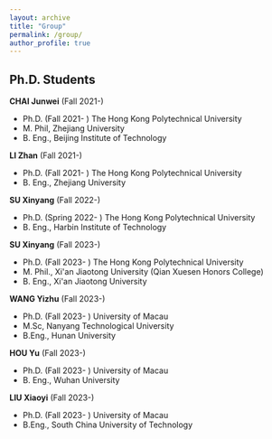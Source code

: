 ```yaml
---
layout: archive
title: "Group"
permalink: /group/
author_profile: true
---
```


## Ph.D. Students

**CHAI Junwei** (Fall 2021-)
- Ph.D. (Fall 2021- ) The Hong Kong Polytechnical University
- M. Phil, Zhejiang University
- B. Eng., Beijing Institute of Technology

**LI Zhan** (Fall 2021-)
- Ph.D. (Fall 2021- ) The Hong Kong Polytechnical University
- B. Eng., Zhejiang University

**SU Xinyang** (Fall 2022-)
- Ph.D. (Spring 2022- ) The Hong Kong Polytechnical University
- B. Eng., Harbin Institute of Technology

**SU Xinyang** (Fall 2023-)
- Ph.D. (Fall 2023- ) The Hong Kong Polytechnical University
- M. Phil., Xi'an Jiaotong University (​Qian Xuesen Honors College)
- B. Eng., Xi'an Jiaotong University

**WANG Yizhu** (Fall 2023-)
- Ph.D. (Fall 2023- ) University of Macau
- M.Sc, Nanyang Technological University
- B.Eng., Hunan University

**HOU Yu** (Fall 2023-)
- Ph.D. (Fall 2023- ) University of Macau
- B. Eng., Wuhan University

**LIU Xiaoyi** (Fall 2023-)
- Ph.D. (Fall 2023- ) University of Macau
- B.Eng., South China University of Technology


